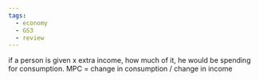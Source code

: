```yaml
---
tags:
  - economy
  - GS3
  - review
---
```

if a person is given x extra income, how much of it, he would be spending for consumption.
MPC = change in consumption / change in income
